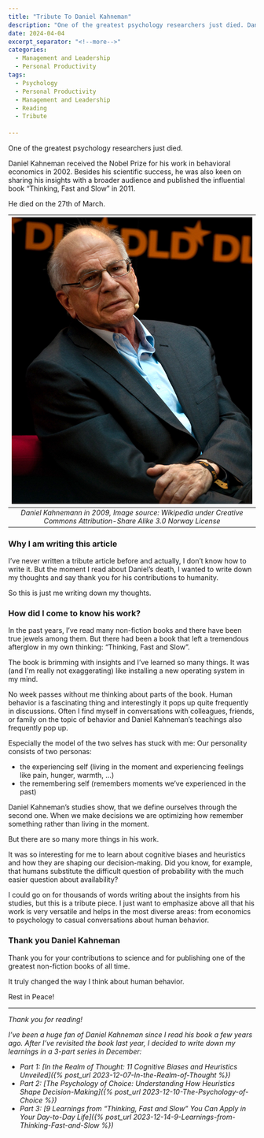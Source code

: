 ```yaml
---
title: "Tribute To Daniel Kahneman"
description: "One of the greatest psychology researchers just died. Daniel Kahneman received the Nobel Prize for his work in behavioral economics in 2002. Besides his scientific success, he was also keen on sharing his insights with a broader audience and published the influential book “Thinking, Fast and Slow” in 2011. He died on the 27th of March."
date: 2024-04-04
excerpt_separator: "<!--more-->"
categories:
  - Management and Leadership
  - Personal Productivity
tags:
  - Psychology
  - Personal Productivity
  - Management and Leadership
  - Reading
  - Tribute

---
```

One of the greatest psychology researchers just died.

Daniel Kahneman received the Nobel Prize for his work in behavioral economics in 2002. Besides his scientific success, he was also keen on sharing his insights with a broader audience and published the influential book “Thinking, Fast and Slow” in 2011.

He died on the 27th of March.

| ![image](/assets/images/Daniel_Kahneman.jpg) |
|:--:|
| *Daniel Kahnemann in 2009, Image source: Wikipedia under Creative Commons Attribution-Share Alike 3.0 Norway License* |

### Why I am writing this article

I’ve never written a tribute article before and actually, I don’t know how to write it. But the moment I read about Daniel’s death, I wanted to write down my thoughts and say thank you for his contributions to humanity.

So this is just me writing down my thoughts.

### How did I come to know his work?

In the past years, I’ve read many non-fiction books and there have been true jewels among them. But there had been a book that left a tremendous afterglow in my own thinking: “Thinking, Fast and Slow”.

The book is brimming with insights and I’ve learned so many things. It was (and I'm really not exaggerating) like installing a new operating system in my mind.

No week passes without me thinking about parts of the book. Human behavior is a fascinating thing and interestingly it pops up quite frequently in discussions. Often I find myself in conversations with colleagues, friends, or family on the topic of behavior and Daniel Kahneman’s teachings also frequently pop up.

Especially the model of the two selves has stuck with me: Our personality consists of two personas:

- the experiencing self (living in the moment and experiencing feelings like pain, hunger, warmth, …)
- the remembering self (remembers moments we’ve experienced in the past)

Daniel Kahneman’s studies show, that we define ourselves through the second one. When we make decisions we are optimizing how remember something rather than living in the moment.

But there are so many more things in his work.

It was so interesting for me to learn about cognitive biases and heuristics and how they are shaping our decision-making. Did you know, for example, that humans substitute the difficult question of probability with the much easier question about availability?

I could go on for thousands of words writing about the insights from his studies, but this is a tribute piece. I just want to emphasize above all that his work is very versatile and helps in the most diverse areas: from economics to psychology to casual conversations about human behavior.

### Thank you Daniel Kahneman

Thank you for your contributions to science and for publishing one of the greatest non-fiction books of all time.

It truly changed the way I think about human behavior.

Rest in Peace!

---

*Thank you for reading!*

*I’ve been a huge fan of Daniel Kahneman since I read his book a few years ago. After I’ve revisited the book last year, I decided to write down my learnings in a 3-part series in December:*
- *Part 1: [In the Realm of Thought: 11 Cognitive Biases and Heuristics Unveiled]({% post_url 2023-12-07-In-the-Realm-of-Thought %})*
- *Part 2: [The Psychology of Choice: Understanding How Heuristics Shape Decision-Making]({% post_url 2023-12-10-The-Psychology-of-Choice %})*
- *Part 3: [9 Learnings from “Thinking, Fast and Slow” You Can Apply in Your Day-to-Day Life]({% post_url 2023-12-14-9-Learnings-from-Thinking-Fast-and-Slow %})*

<!--*I also highly recommend reading the whole book "Thinking, Fast and Slow". Please support your local library and buy from them. If you want to purchase it online, please feel free to use [this affiliate link](https://amzn.to/46iVUs8).*-->